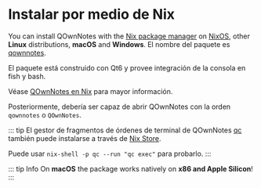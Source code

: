 # Instalar por medio de Nix

You can install QOwnNotes with the [Nix package manager](https://nixos.org/download/) on [NixOS](https://nixos.org/), other **Linux** distributions, **macOS** and **Windows**. El nombre del paquete es [qownnotes](https://search.nixos.org/packages?channel=unstable&show=qownnotes).

El paquete está construido con Qt6 y provee integración de la consola en fish y bash.

Véase [QOwnNotes en Nix](https://search.nixos.org/packages?channel=unstable&show=qownnotes) para mayor información.

Posteriormente, debería ser capaz de abrir QOwnNotes con la orden `qownnotes` o `QOwnNotes`.

::: tip
El gestor de fragmentos de órdenes de terminal de QOwnNotes [qc](https://github.com/qownnotes/qc) también puede instalarse a través de [Nix Store](https://search.nixos.org/packages?channel=unstable&show=qc).

Puede usar `nix-shell -p qc --run "qc exec"` para probarlo.
:::

::: tip
Info
On **macOS** the package works natively on **x86 and Apple Silicon**!
:::
